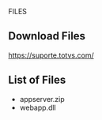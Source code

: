 FILES

## Download Files

<https://suporte.totvs.com/>

## List of Files

- appserver.zip
- webapp.dll
